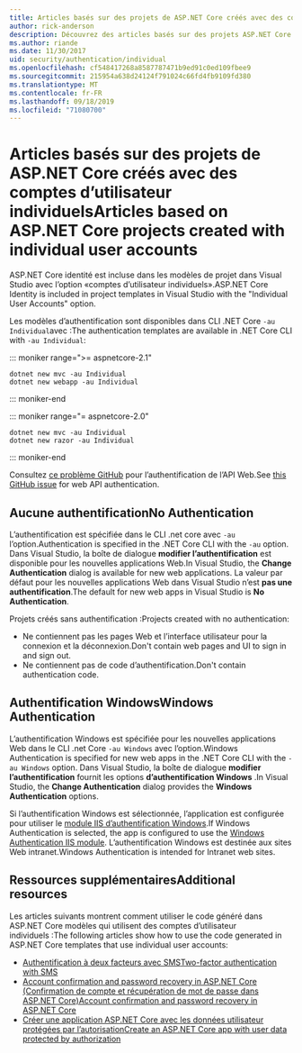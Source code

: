 ```yaml
---
title: Articles basés sur des projets de ASP.NET Core créés avec des comptes d’utilisateur individuels
author: rick-anderson
description: Découvrez des articles basés sur des projets ASP.NET Core créés avec des comptes d’utilisateur individuels.
ms.author: riande
ms.date: 11/30/2017
uid: security/authentication/individual
ms.openlocfilehash: cf548417268a8587787471b9ed91c0ed109fbee9
ms.sourcegitcommit: 215954a638d24124f791024c66fd4fb9109fd380
ms.translationtype: MT
ms.contentlocale: fr-FR
ms.lasthandoff: 09/18/2019
ms.locfileid: "71080700"
---
```

# <a name="articles-based-on-aspnet-core-projects-created-with-individual-user-accounts"></a><span data-ttu-id="610b4-103">Articles basés sur des projets de ASP.NET Core créés avec des comptes d’utilisateur individuels</span><span class="sxs-lookup"><span data-stu-id="610b4-103">Articles based on ASP.NET Core projects created with individual user accounts</span></span>

<span data-ttu-id="610b4-104">ASP.NET Core identité est incluse dans les modèles de projet dans Visual Studio avec l’option «comptes d’utilisateur individuels».</span><span class="sxs-lookup"><span data-stu-id="610b4-104">ASP.NET Core Identity is included in project templates in Visual Studio with the "Individual User Accounts" option.</span></span>

<span data-ttu-id="610b4-105">Les modèles d’authentification sont disponibles dans CLI .NET Core `-au Individual`avec :</span><span class="sxs-lookup"><span data-stu-id="610b4-105">The authentication templates are available in .NET Core CLI with `-au Individual`:</span></span>

::: moniker range=">= aspnetcore-2.1"

```dotnetcli
dotnet new mvc -au Individual
dotnet new webapp -au Individual
```

::: moniker-end

::: moniker range="= aspnetcore-2.0"

```dotnetcli
dotnet new mvc -au Individual
dotnet new razor -au Individual
```

::: moniker-end

<span data-ttu-id="610b4-106">Consultez [ce problème GitHub](https://github.com/aspnet/AspNetCore/issues/5833) pour l’authentification de l’API Web.</span><span class="sxs-lookup"><span data-stu-id="610b4-106">See [this GitHub issue](https://github.com/aspnet/AspNetCore/issues/5833) for web API authentication.</span></span>

<a name="no"></a>

## <a name="no-authentication"></a><span data-ttu-id="610b4-107">Aucune authentification</span><span class="sxs-lookup"><span data-stu-id="610b4-107">No Authentication</span></span>

<span data-ttu-id="610b4-108">L’authentification est spécifiée dans le CLI .net core avec `-au` l’option.</span><span class="sxs-lookup"><span data-stu-id="610b4-108">Authentication is specified in the .NET Core CLI with the `-au` option.</span></span> <span data-ttu-id="610b4-109">Dans Visual Studio, la boîte de dialogue **modifier l’authentification** est disponible pour les nouvelles applications Web.</span><span class="sxs-lookup"><span data-stu-id="610b4-109">In Visual Studio, the **Change Authentication** dialog is available for new web applications.</span></span> <span data-ttu-id="610b4-110">La valeur par défaut pour les nouvelles applications Web dans Visual Studio n’est **pas une authentification**.</span><span class="sxs-lookup"><span data-stu-id="610b4-110">The default for new web apps in Visual Studio is **No Authentication**.</span></span>

<span data-ttu-id="610b4-111">Projets créés sans authentification :</span><span class="sxs-lookup"><span data-stu-id="610b4-111">Projects created with no authentication:</span></span>

* <span data-ttu-id="610b4-112">Ne contiennent pas les pages Web et l’interface utilisateur pour la connexion et la déconnexion.</span><span class="sxs-lookup"><span data-stu-id="610b4-112">Don't contain web pages and UI to sign in and sign out.</span></span>
* <span data-ttu-id="610b4-113">Ne contiennent pas de code d’authentification.</span><span class="sxs-lookup"><span data-stu-id="610b4-113">Don't contain authentication code.</span></span>

<a name="win"></a>

## <a name="windows-authentication"></a><span data-ttu-id="610b4-114">Authentification Windows</span><span class="sxs-lookup"><span data-stu-id="610b4-114">Windows Authentication</span></span>

<span data-ttu-id="610b4-115">L’authentification Windows est spécifiée pour les nouvelles applications Web dans le CLI .net Core `-au Windows` avec l’option.</span><span class="sxs-lookup"><span data-stu-id="610b4-115">Windows Authentication is specified for new web apps in the .NET Core CLI with the `-au Windows` option.</span></span> <span data-ttu-id="610b4-116">Dans Visual Studio, la boîte de dialogue **modifier l’authentification** fournit les options **d’authentification Windows** .</span><span class="sxs-lookup"><span data-stu-id="610b4-116">In Visual Studio, the **Change Authentication** dialog provides the **Windows Authentication** options.</span></span>

<span data-ttu-id="610b4-117">Si l’authentification Windows est sélectionnée, l’application est configurée pour utiliser le [module IIS d’authentification Windows](xref:host-and-deploy/iis/modules).</span><span class="sxs-lookup"><span data-stu-id="610b4-117">If Windows Authentication is selected, the app is configured to use the [Windows Authentication IIS module](xref:host-and-deploy/iis/modules).</span></span> <span data-ttu-id="610b4-118">L’authentification Windows est destinée aux sites Web intranet.</span><span class="sxs-lookup"><span data-stu-id="610b4-118">Windows Authentication is intended for Intranet web sites.</span></span>

## <a name="additional-resources"></a><span data-ttu-id="610b4-119">Ressources supplémentaires</span><span class="sxs-lookup"><span data-stu-id="610b4-119">Additional resources</span></span>

<span data-ttu-id="610b4-120">Les articles suivants montrent comment utiliser le code généré dans ASP.NET Core modèles qui utilisent des comptes d’utilisateur individuels :</span><span class="sxs-lookup"><span data-stu-id="610b4-120">The following articles show how to use the code generated in ASP.NET Core templates that use individual user accounts:</span></span>

* [<span data-ttu-id="610b4-121">Authentification à deux facteurs avec SMS</span><span class="sxs-lookup"><span data-stu-id="610b4-121">Two-factor authentication with SMS</span></span>](xref:security/authentication/2fa)
* [<span data-ttu-id="610b4-122">Account confirmation and password recovery in ASP.NET Core (Confirmation de compte et récupération de mot de passe dans ASP.NET Core)</span><span class="sxs-lookup"><span data-stu-id="610b4-122">Account confirmation and password recovery in ASP.NET Core</span></span>](xref:security/authentication/accconfirm)
* [<span data-ttu-id="610b4-123">Créer une application ASP.NET Core avec les données utilisateur protégées par l’autorisation</span><span class="sxs-lookup"><span data-stu-id="610b4-123">Create an ASP.NET Core app with user data protected by authorization</span></span>](xref:security/authorization/secure-data)
